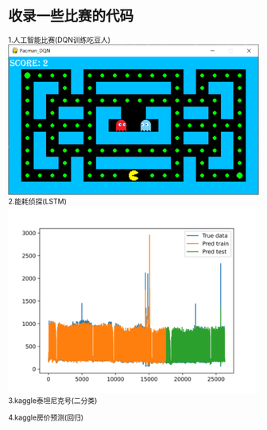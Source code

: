 # 收录一些比赛的代码
1.人工智能比赛(DQN训练吃豆人)
![](https://github.com/iisdd/Competition/blob/main/%E4%BA%BA%E5%B7%A5%E6%99%BA%E8%83%BD%E6%AF%94%E8%B5%9B%E8%B5%84%E6%96%99/upload_pic/%E6%B8%B8%E6%88%8F%E7%94%BB%E9%9D%A2.png)
2.能耗侦探(LSTM)
![](https://github.com/iisdd/Competition/blob/main/%E8%83%BD%E8%80%97%E4%BE%A6%E6%8E%A2--%E5%BB%BA%E7%AD%91%E8%83%BD%E8%80%97%E9%A2%84%E6%B5%8B%E7%AB%9E%E8%B5%9B/upload_pic/res.png)
3.kaggle泰坦尼克号(二分类)

4.kaggle房价预测(回归)

